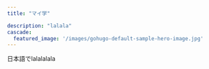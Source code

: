 ```yaml
---
title: "マイ学"

description: "lalala"
cascade:
  featured_image: '/images/gohugo-default-sample-hero-image.jpg'
---
```


日本語でlalalalala